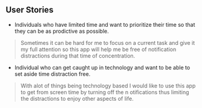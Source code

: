 ## User Stories

* Individuals who have limited time and want to prioritize their time so that they can be as prodictive as possible.

> Sometimes it can be hard for me to focus on a current task 
>and give it my full attention so this app will help me be free 
>of notification distractions during that time of concentration.


* Individual who can get caught up in technology and 
want to be able to set aside time distraction free.


>With alot of things being technology based I would like 
>to use this app to get from screen time by turning off the n
>otifications thus limiting the distractions to enjoy other aspects of life.